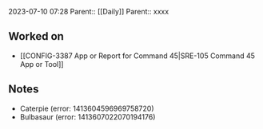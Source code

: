 2023-07-10 07:28
Parent:: [[Daily]] 
Parent:: xxxx






## Worked on

- [[CONFIG-3387 App or Report for Command 45|SRE-105 Command 45 App or Tool]]

## Notes

- Caterpie (error: 1413604596969758720)
- Bulbasaur (error: 1413607022070194176)





